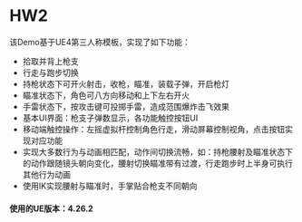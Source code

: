 # HW2

该Demo基于UE4第三人称模板，实现了如下功能：
* 拾取并背上枪支
* 行走与跑步切换
* 持枪状态下可开火射击，收枪，瞄准，装载子弹，开启枪灯
* 瞄准状态下，角色可八方向移动和上下左右开火
* 手雷状态下，按攻击键可投掷手雷，造成范围爆炸击飞效果
* 基本UI界面：枪支子弹数显示，各功能触控按钮UI
* 移动端触控操作：左摇虚拟杆控制角色行走，滑动屏幕控制视角，点击按钮实现对应功能
* 实现大多数行为与动画相匹配，动作间切换流畅，如：持枪腰射及瞄准状态下的动作跟随镜头朝向变化，腰射切换瞄准带有过渡，行走跑步时上半身可执行其他行为动画
* 使用IK实现腰射与瞄准时，手掌贴合枪支不同朝向

#### 使用的UE版本：4.26.2

